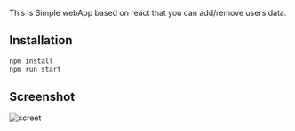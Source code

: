 This is Simple webApp based on react that you can add/remove users data.

## Installation

```bash
npm install
npm run start
```

## Screenshot

![screet](https://i.screenshot.net/7j377hr)
